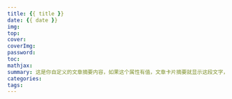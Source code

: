 ```yaml
---
title: {{ title }}
date: {{ date }}
img: 
top: 
cover: 
coverImg: 
password: 
toc: 
mathjax:
summary: 这是你自定义的文章摘要内容，如果这个属性有值，文章卡片摘要就显示这段文字，否则程序会自动截取文章的部分内容作为摘要
categories: 
tags: 
---
```

